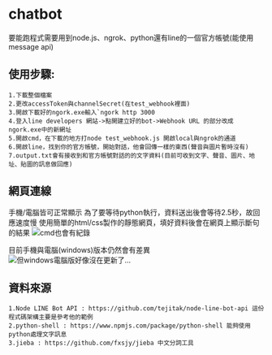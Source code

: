 chatbot
======
  要能跑程式需要用到node.js、ngrok、python還有line的一個官方帳號(能使用message api)

使用步驟:
------
	1.下載整個檔案
	2.更改accessToken與channelSecret(在test_webhook裡面)
	3.開啟下載好的ngork.exe輸入`ngork http 3000
	4.登入line developers 網站->點開建立好的bot->Webhook URL 的部分改成ngork.exe中的新網址
	5.開啟cmd，在下載的地方打node test_webhook.js 開啟local與ngrok的通道
	6.開啟line，找到你的官方帳號，開始對話，他會回傳一樣的東西(聲音與圖片暫時沒有)
	7.output.txt會有接收到和官方帳號對話的的文字資料(目前可收到文字、聲音、圖片、地址、貼圖的訊息做回應)

網頁連線
------
手機/電腦皆可正常顯示
為了要等待python執行，資料送出後會等待2.5秒，故回應速度慢
使用簡單的html/css製作的靜態網頁，填好資料後會在網頁上顯示斷句的結果
![](https://imgur.com/JyCuXSO.jpg "cmd也會有紀錄")
	
目前手機與電腦(windows)版本仍然會有差異
![](https://imgur.com/mfVxwx9.jpg "但windows電腦版好像沒在更新了...")

資料來源
------
	1.Node LINE Bot API : https://github.com/tejitak/node-line-bot-api 這份程式碼架構主要是參考他的範例 
	2.python-shell : https://www.npmjs.com/package/python-shell 能夠使用python處理文字訊息
	3.jieba : https://github.com/fxsjy/jieba 中文分詞工具
